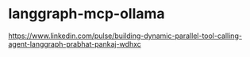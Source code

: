 # langgraph-mcp-ollama

https://www.linkedin.com/pulse/building-dynamic-parallel-tool-calling-agent-langgraph-prabhat-pankaj-wdhxc